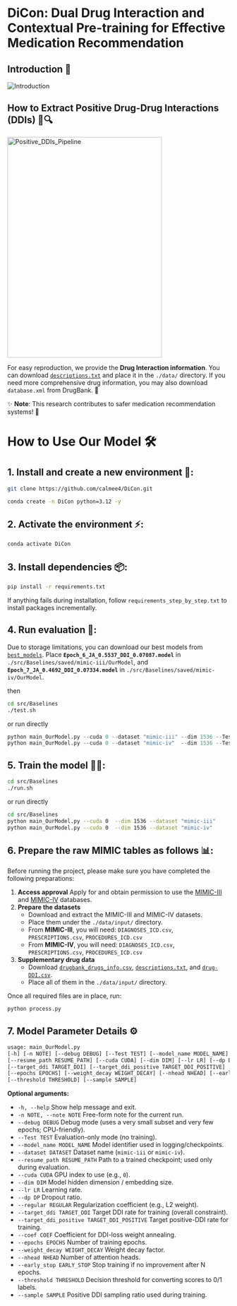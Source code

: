 # DiCon: Dual Drug Interaction and Contextual Pre-training for Effective Medication Recommendation 

## Introduction 🚀

<img alt="Introduction" src="https://github.com/user-attachments/assets/d32211c7-de3a-46a1-ab31-778a6b2dcd6e" />

## How to Extract Positive Drug-Drug Interactions (DDIs) 💊🔍

<img width="350" height="500" alt="Positive_DDIs_Pipeline" src="https://github.com/user-attachments/assets/fe342bee-423f-4c1e-be76-d6d900417223" />

For easy reproduction, we provide the **Drug Interaction information**. You can download [`descriptions.txt`](https://drive.google.com/drive/folders/1tPZgq_7Z9_ej-oYQnXFO-DiDNfgTBGoX?usp=sharing) and place it in the `./data/` directory.
 If you need more comprehensive drug information, you may also download `database.xml` from DrugBank. 🏥

✨ **Note**: This research contributes to safer medication recommendation systems! 🎯

# How to Use Our Model 🛠️

## 1. Install and create a new environment 🌟:
```bash
git clone https://github.com/calmee4/DiCon.git
```
```bash
conda create -n DiCon python=3.12 -y
```

## 2. Activate the environment ⚡:

```bash
conda activate DiCon
```

## 3. Install dependencies 📦:

```bash
pip install -r requirements.txt
```

If anything fails during installation, follow `requirements_step_by_step.txt` to install packages incrementally.

## 4. Run evaluation 🧪:

Due to storage limitations, you can download our best models from [`best_models`](https://drive.google.com/drive/folders/1tPZgq_7Z9_ej-oYQnXFO-DiDNfgTBGoX?usp=sharing).
 Place **`Epoch_6_JA_0.5537_DDI_0.07087.model`** in `./src/Baselines/saved/mimic-iii/OurModel`, and **`Epoch_7_JA_0.4692_DDI_0.07334.model`** in `./src/Baselines/saved/mimic-iv/OurModel`.

then

```bash
cd src/Baselines
./test.sh
```

or run directly

```python
python main_OurModel.py --cuda 0 --dataset "mimic-iii" --dim 1536 --Test true --resume_path "./saved/mimic-iii/OurModel/Epoch_6_JA_0.5537_DDI_0.07087.model"
python main_OurModel.py --cuda 0 --dataset "mimic-iv"  --dim 1536 --Test true --resume_path "./saved/mimic-iv/OurModel/Epoch_7_JA_0.4692_DDI_0.07334.model"
```

## 5. Train the model 🏋️‍♀️:

```bash
cd src/Baselines
./run.sh
```

or run directly

```bash
cd src/Baselines
python main_OurModel.py --cuda 0  --dim 1536 --dataset "mimic-iii"
python main_OurModel.py --cuda 0  --dim 1536 --dataset "mimic-iv"
```

## 6. Prepare the raw MIMIC tables as follows 📊:

Before running the project, please make sure you have completed the following preparations:

1. **Access approval**
    Apply for and obtain permission to use the [MIMIC-III](https://physionet.org/content/mimiciii/) and [MIMIC-IV](https://physionet.org/content/mimiciv/) databases.
2. **Prepare the datasets**
   - Download and extract the MIMIC-III and MIMIC-IV datasets.
   - Place them under the `./data/input/` directory.
   - From **MIMIC-III**, you will need:
      `DIAGNOSES_ICD.csv`, `PRESCRIPTIONS.csv`, `PROCEDURES_ICD.csv`
   - From **MIMIC-IV**, you will need:
      `DIAGNOSES_ICD.csv`, `PRESCRIPTIONS.csv`, `PROCEDURES_ICD.csv`
3. **Supplementary drug data**
   - Download [`drugbank_drugs_info.csv`](https://drive.google.com/drive/folders/1tPZgq_7Z9_ej-oYQnXFO-DiDNfgTBGoX?usp=sharing), [`descriptions.txt`](https://drive.google.com/drive/folders/1tPZgq_7Z9_ej-oYQnXFO-DiDNfgTBGoX?usp=sharing), and [`drug-DDI.csv`](https://drive.google.com/drive/folders/1tPZgq_7Z9_ej-oYQnXFO-DiDNfgTBGoX?usp=sharing).
   - Place all of them in the `./data/input/` directory.

Once all required files are in place, run:

```python
python process.py
```

## 7. Model Parameter Details ⚙️

```bash
usage: main_OurModel.py 
[-h] [-n NOTE] [--debug DEBUG] [--Test TEST] [--model_name MODEL_NAME] [--dataset DATASET]
[--resume_path RESUME_PATH] [--cuda CUDA] [--dim DIM] [--lr LR] [--dp DP] [--regular REGULAR]
[--target_ddi TARGET_DDI] [--target_ddi_positive TARGET_DDI_POSITIVE] [--coef COEF]
[--epochs EPOCHS] [--weight_decay WEIGHT_DECAY] [--nhead NHEAD] [--early_stop EARLY_STOP]
[--threshold THRESHOLD] [--sample SAMPLE]
```

**Optional arguments:**

- `-h, --help` Show help message and exit.
- `-n NOTE, --note NOTE` Free-form note for the current run.
- `--debug DEBUG` Debug mode (uses a very small subset and very few epochs; CPU-friendly).
- `--Test TEST` Evaluation-only mode (no training).
- `--model_name MODEL_NAME` Model identifier used in logging/checkpoints.
- `--dataset DATASET` Dataset name (`mimic-iii` or `mimic-iv`).
- `--resume_path RESUME_PATH` Path to a trained checkpoint; used only during evaluation.
- `--cuda CUDA` GPU index to use (e.g., `0`).
- `--dim DIM` Model hidden dimension / embedding size.
- `--lr LR` Learning rate.
- `--dp DP` Dropout ratio.
- `--regular REGULAR` Regularization coefficient (e.g., L2 weight).
- `--target_ddi TARGET_DDI` Target DDI rate for training (overall constraint).
- `--target_ddi_positive TARGET_DDI_POSITIVE` Target positive-DDI rate for training.
- `--coef COEF` Coefficient for DDI-loss weight annealing.
- `--epochs EPOCHS` Number of training epochs.
- `--weight_decay WEIGHT_DECAY` Weight decay factor.
- `--nhead NHEAD` Number of attention heads.
- `--early_stop EARLY_STOP` Stop training if no improvement after N epochs.
- `--threshold THRESHOLD` Decision threshold for converting scores to 0/1 labels.
- `--sample SAMPLE` Positive DDI sampling ratio used during training.
